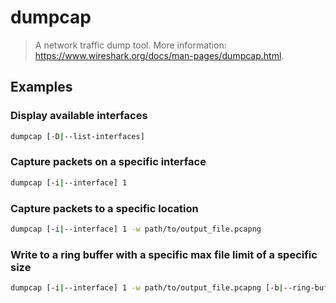 # dumpcap

> A network traffic dump tool. More information: <https://www.wireshark.org/docs/man-pages/dumpcap.html>.

## Examples

### Display available interfaces

```bash
dumpcap [-D|--list-interfaces]
```

### Capture packets on a specific interface

```bash
dumpcap [-i|--interface] 1
```

### Capture packets to a specific location

```bash
dumpcap [-i|--interface] 1 -w path/to/output_file.pcapng
```

### Write to a ring buffer with a specific max file limit of a specific size

```bash
dumpcap [-i|--interface] 1 -w path/to/output_file.pcapng [-b|--ring-buffer] filesize:500000 [-b|--ring-buffer] files:10
```
